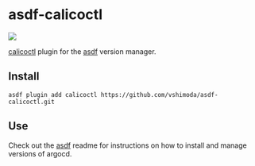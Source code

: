 # asdf-calicoctl

![](https://github.com/vshimoda/asdf-calicoctl/workflows/ci/badge.svg)

[calicoctl](https://github.com/projectcalico/calicoctl) plugin for the [asdf](https://github.com/asdf-vm/asdf) version manager.

## Install

```
asdf plugin add calicoctl https://github.com/vshimoda/asdf-calicoctl.git
```

## Use

Check out the [asdf](https://github.com/asdf-vm/asdf) readme for instructions on how to install and manage versions of argocd.
